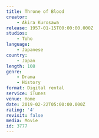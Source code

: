 ```yaml
---
title: Throne of Blood
creator:
    - Akira Kurosawa
release: 1957-01-15T00:00:00.000Z
studios:
    - Toho
language:
    - Japanese
country:
    - Japan
length: 108
genre:
    - Drama
    - History
format: Digital rental
service: iTunes
venue: Home
date: 2019-02-22T05:00:00.000Z
rating: '4'
revisit: false
media: Movie
id: 3777
---
```



